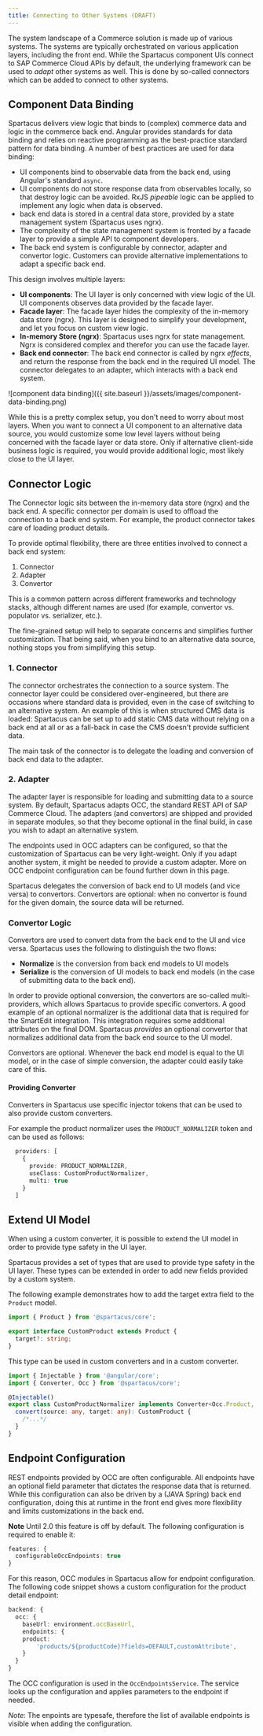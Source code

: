 ```yaml
---
title: Connecting to Other Systems (DRAFT)
---
```


The system landscape of a Commerce solution is made up of various systems. The systems are typically orchestrated on various application layers, including the front end. While the Spartacus component UIs connect to SAP Commerce Cloud APIs by default, the underlying framework can be used to _adapt_ other systems as well. This is done by so-called connectors which can be added to connect to other systems.

## Component Data Binding

Spartacus delivers view logic that binds to (complex) commerce data and logic in the commerce back end. Angular provides standards for data binding and relies on reactive programming as the best-practice standard pattern for data binding. A number of best practices are used for data binding:

- UI components bind to observable data from the back end, using Angular's standard `async`.
- UI components do not store response data from observables locally, so that destroy logic can be avoided. RxJS _pipeable_ logic can be applied to implement any logic when data is observed.
- back end data is stored in a central data store, provided by a state management system (Spartacus uses ngrx).
- The complexity of the state management system is fronted by a facade layer to provide a simple API to component developers.
- The back end system is configurable by connector, adapter and convertor logic. Customers can provide alternative implementations to adapt a specific back end.

This design involves multiple layers:

- **UI components**: The UI layer is only concerned with view logic of the UI. UI components observes data provided by the facade layer.
- **Facade layer**: The facade layer hides the complexity of the in-memory data store (ngrx). This layer is designed to simplify your development, and let you focus on custom view logic.
- **In-memory Store (ngrx)**: Spartacus uses ngrx for state management. Ngrx is considered complex and therefor you can use the facade layer.
- **Back end connector**: The back end connector is called by ngrx _effects_, and return the response from the back end in the required UI model. The connector delegates to an adapter, which interacts with a back end system.

![component data binding]({{ site.baseurl }}/assets/images/component-data-binding.png)

While this is a pretty complex setup, you don't need to worry about most layers. When you want to connect a UI component to an alternative data source, you would customize some low level layers without being concerned with the facade layer or data store. Only if alternative client-side business logic is required, you would provide additional logic, most likely close to the UI layer.

## Connector Logic

The Connector logic sits between the in-memory data store (ngrx) and the back end. A specific connector per domain is used to offload the connection to a back end system. For example, the product connector takes care of loading product details.

To provide optimal flexibility, there are three entities involved to connect a back end system:

1. Connector
2. Adapter
3. Convertor

This is a common pattern across different frameworks and technology stacks, although different names are used (for example, convertor vs. populator vs. serializer, etc.).

The fine-grained setup will help to separate concerns and simplifies further customization. That being said, when you bind to an alternative data source, nothing stops you from simplifying this setup.

### 1. Connector

The connector orchestrates the connection to a source system. The connector layer could be considered over-engineered, but there are occasions where standard data is provided, even in the case of switching to an alternative system. An example of this is when structured CMS data is loaded: Spartacus can be set up to add static CMS data without relying on a back end at all or as a fall-back in case the CMS doesn't provide sufficient data.

The main task of the connector is to delegate the loading and conversion of back end data to the adapter.

### 2. Adapter

The adapter layer is responsible for loading and submitting data to a source system. By default, Spartacus adapts OCC, the standard REST API of SAP Commerce Cloud. The adapters (and convertors) are shipped and provided in separate modules, so that they become optional in the final build, in case you wish to adapt an alternative system.

The endpoints used in OCC adapters can be configured, so that the customization of Spartacus can be very light-weight. Only if you adapt another system, it might be needed to provide a custom adapter. More on OCC endpoint configuration can be found further down in this page.

Spartacus delegates the conversion of back end to UI models (and vice versa) to convertors. Convertors are optional: when no convertor is found for the given domain, the source data will be returned.

### Convertor Logic

Convertors are used to convert data from the back end to the UI and vice versa. Spartacus uses the following to distinguish the two flows:

- **Normalize** is the conversion from back end models to UI models
- **Serialize** is the conversion of UI models to back end models (in the case of submitting data to the back end).

In order to provide optional conversion, the convertors are so-called multi-providers, which allows Spartacus to provide specific convertors. A good example of an optional normalizer is the additional data that is required for the SmartEdit integration. This integration requires some additional attributes on the final DOM. Spartacus _provides_ an optional convertor that normalizes additional data from the back end source to the UI model.

Convertors are optional. Whenever the back end model is equal to the UI model, or in the case of simple conversion, the adapter could easily take care of this.

#### Providing Converter

Converters in Spartacus use specific injector tokens that can be used to also provide custom converters.

For example the product normalizer uses the `PRODUCT_NORMALIZER` token and can be used as follows:

```ts
  providers: [
    {
      provide: PRODUCT_NORMALIZER,
      useClass: CustomProductNormalizer,
      multi: true
    }
  ]
```

## Extend UI Model

When using a custom converter, it is possible to extend the UI model in order to provide type safety in the UI layer.

Spartacus provides a set of types that are used to provide type safety in the UI layer. These types can be extended in order to add new fields provided by a custom system.

The following example demonstrates how to add the target extra field to the `Product` model.

```ts
import { Product } from '@spartacus/core';

export interface CustomProduct extends Product {
  target?: string;
}
```

This type can be used in custom converters and in a custom converter.

```ts
import { Injectable } from '@angular/core';
import { Converter, Occ } from '@spartacus/core';

@Injectable()
export class CustomProductNormalizer implements Converter<Occ.Product, CustomProduct> {
  convert(source: any, target: any): CustomProduct {
    /*...*/
  }
}
```

## Endpoint Configuration

REST endpoints provided by OCC are often configurable. All endpoints have an optional field parameter that dictates the response data that is returned. While this configuration can also be driven by a (JAVA Spring) back end configuration, doing this at runtime in the front end gives more flexibility and limits customizations in the back end.

**Note** Until 2.0 this feature is off by default. The following configuration is required to enable it:

```typescript
features: {
  configurableOccEndpoints: true
}
```

For this reason, OCC modules in Spartacus allow for endpoint configuration. The following code snippet shows a custom configuration for the product detail endpoint:

```typescript
backend: {
  occ: {
    baseUrl: environment.occBaseUrl,
    endpoints: {
    product:
        'products/${productCode}?fields=DEFAULT,customAttribute',
    }
  }
}
```

The OCC configuration is used in the `OccEndpointsService`. The service looks up the configuration and applies parameters to the endpoint if needed.

*Note*: The enpoints are typesafe, therefore the list of available endpoints is visible when adding the configuration.